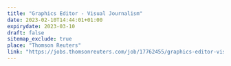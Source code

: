 ```yaml
---
title: "Graphics Editor - Visual Journalism"
date: 2023-02-10T14:44:01+01:00
expirydate: 2023-03-10
draft: false
sitemap_exclude: true
place: "Thomson Reuters"
link: "https://jobs.thomsonreuters.com/job/17762455/graphics-editor-visual-journalism-reuters-london-gb/"
---
```

